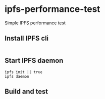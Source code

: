 # ipfs-performance-test
Simple IPFS performance test

## Install IPFS cli
```shell
```

## Start IPFS daemon
```shell
ipfs init || true
ipfs daemon
```

## Build and test
```shell
```
